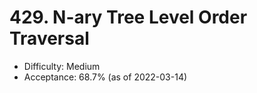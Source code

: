 # 429. N-ary Tree Level Order Traversal
- Difficulty: Medium
- Acceptance: 68.7% (as of 2022-03-14)
